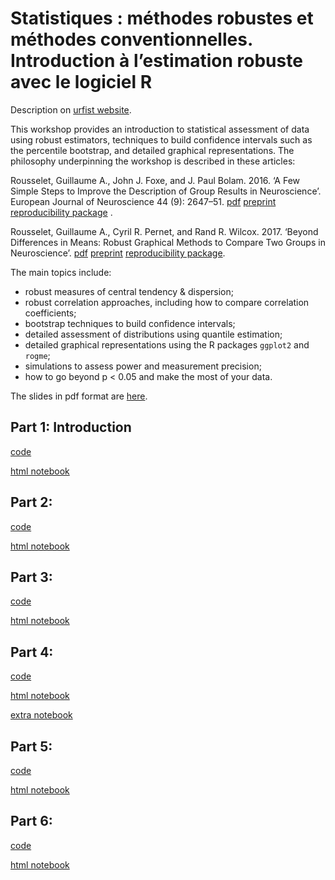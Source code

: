 # Statistiques : méthodes robustes et méthodes conventionnelles. Introduction à l’estimation robuste avec le logiciel R

Description on [urfist website](https://sygefor.reseau-urfist.fr/#/training/7680/8489/b22511377f9a12f2c227ef2628933a3d).

This workshop provides an introduction to statistical assessment of data using robust estimators, techniques to build confidence intervals such as the percentile bootstrap, and detailed graphical representations. The philosophy underpinning the workshop is described in these articles:

Rousselet, Guillaume A., John J. Foxe, and J. Paul Bolam. 2016. ‘A Few Simple Steps to Improve the Description of Group Results in Neuroscience’. European Journal of Neuroscience 44 (9): 2647–51. [pdf](https://doi.org/10.1111/ejn.13400) [preprint]() [reproducibility package]() .

Rousselet, Guillaume A., Cyril R. Pernet, and Rand R. Wilcox. 2017. ‘Beyond Differences in Means: Robust Graphical Methods to Compare Two Groups in Neuroscience’. [pdf]() [preprint](https://doi.org/10.1101/121079) [reproducibility package]().

The main topics include:

- robust measures of central tendency & dispersion;
- robust correlation approaches, including how to compare correlation coefficients;
- bootstrap techniques to build confidence intervals;
- detailed assessment of distributions using quantile estimation;
- detailed graphical representations using the R packages `ggplot2` and `rogme`;
- simulations to assess power and measurement precision;
- how to go beyond p < 0.05 and make the most of your data.

The slides in pdf format are [here]().

## Part 1: Introduction 
[code](bordeaux1.Rmd)

[html notebook](docs/bordeaux1.md)

## Part 2: 
[code](bordeaux2.Rmd)

[html notebook](docs/bordeaux2.md)

## Part 3: 
[code](bordeaux3.Rmd)

[html notebook](docs/bordeaux3.md)

## Part 4: 
[code](bordeaux4.Rmd)

[html notebook](docs/bordeaux4.md)

[extra notebook](docs/bordeaux4_extra.md)

## Part 5: 
[code](bordeaux5.Rmd)

[html notebook](docs/bordeaux5.md)

## Part 6: 
[code](bordeaux6.Rmd)

[html notebook](docs/bordeaux6.md)
